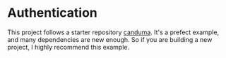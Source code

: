 # Authentication
This project follows a starter repository [canduma](https://github.com/clifinger/canduma).
It's a prefect example, and many dependencies are new enough. So if you are building a new project, I highly recommend this example.